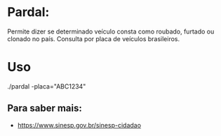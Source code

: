 # Pardal: 
Permite dizer se determinado veículo consta como roubado, furtado ou clonado no país. Consulta por placa de veículos brasileiros.

# Uso
  ./pardal -placa="ABC1234"

## Para saber mais:
  * https://www.sinesp.gov.br/sinesp-cidadao
